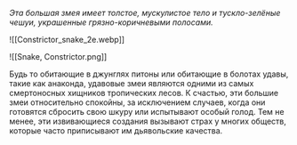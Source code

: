 *Эта большая змея имеет толстое, мускулистое тело и тускло-зелёные чешуи, украшенные грязно-коричневыми полосами.*

![[Constrictor_snake_2e.webp]]

![[Snake, Constrictor.png]]

Будь то обитающие в джунглях питоны или обитающие в болотах удавы, такие как анаконда, удавовые змеи являются одними из самых смертоносных хищников тропических лесов. К счастью, эти большие змеи относительно спокойны, за исключением случаев, когда они готовятся сбросить свою шкуру или испытывают особый голод. Тем не менее, эти извивающиеся создания вызывают страх у многих обществ, которые часто приписывают им дьявольские качества.